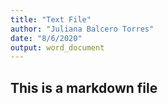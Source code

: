 ```yaml
---
title: "Text File"
author: "Juliana Balcero Torres"
date: "8/6/2020"
output: word_document
---
```


## This is a markdown file

